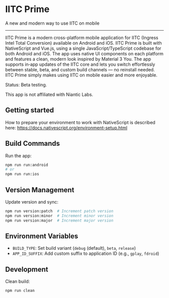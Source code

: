 # IITC Prime

A new and modern way to use IITC on mobile

---

IITC Prime is a modern cross-platform mobile application for IITC (Ingress Intel Total Conversion) available on Android and iOS.
IITC Prime is built with NativeScript and Vue.js, using a single JavaScript/TypeScript codebase for both Android and iOS.
The app uses native UI components on each platform and features a clean, modern look inspired by Material 3 You.
The app supports in‑app updates of the IITC core and lets you switch effortlessly between stable, beta, and custom build channels — no reinstall needed.
IITC Prime simply makes using IITC on mobile easier and more enjoyable.

Status: Beta testing.

This app is not affiliated with Niantic Labs.

## Getting started

How to prepare your environment to work with NativeScript is described here: https://docs.nativescript.org/environment-setup.html

## Build Commands

Run the app:
```bash
npm run run:android
# or
npm run run:ios
```

## Version Management

Update version and sync:
```bash
npm run version:patch  # Increment patch version
npm run version:minor  # Increment minor version
npm run version:major  # Increment major version
```

## Environment Variables

- `BUILD_TYPE`: Set build variant (`debug` (default), `beta`, `release`)
- `APP_ID_SUFFIX`: Add custom suffix to application ID (e.g., `gplay`, `fdroid`)

## Development

Clean build:
```bash
npm run clean
```
